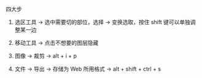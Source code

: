 四大步

1. 选区工具 -> 选中需要切的部位，选择 -> 变换选取，按住 shift 键可以单独调整某一边

2. 移动工具 -> 点击不想要的图层隐藏

3. 图像 -> 裁剪 -> alt + i + p

4. 文件 -> 导出 -> 存储为 Web 所用格式 -> alt + shift + ctrl + s